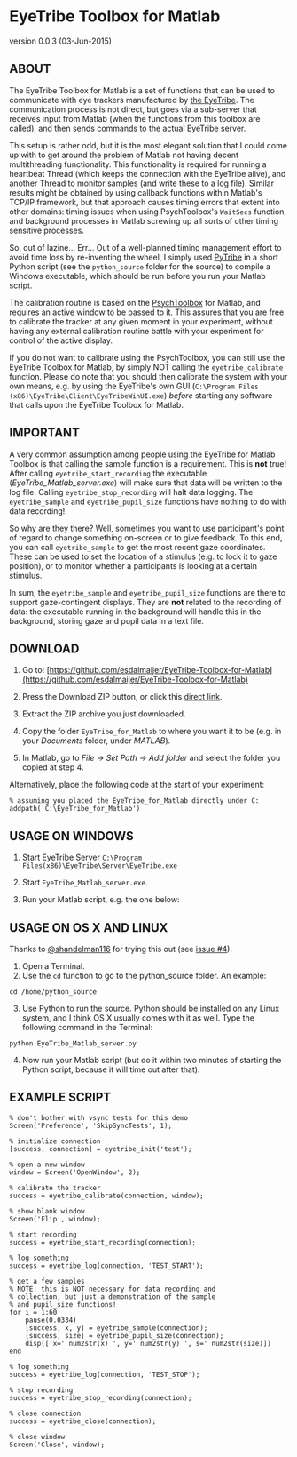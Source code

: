 EyeTribe Toolbox for Matlab
===========================

version 0.0.3 (03-Jun-2015)


ABOUT
-----

The EyeTribe Toolbox for Matlab is a set of functions that can be used
to communicate with eye trackers manufactured by [the EyeTribe](https://theeyetribe.com/). The
communication process is not direct, but goes via a sub-server that
receives input from Matlab (when the functions from this toolbox are
called), and then sends commands to the actual EyeTribe server.

This setup is rather odd, but it is the most elegant solution that I
could come up with to get around the problem of Matlab not having
decent multithreading functionality. This functionality is required
for running a heartbeat Thread (which keeps the connection with the
EyeTribe alive), and another Thread to monitor samples (and write these
to a log file). Similar results might be obtained by using callback
functions within Matlab's TCP/IP framework, but that approach causes
timing errors that extent into other domains: timing issues when
using PsychToolbox's `WaitSecs` function, and background processes
in Matlab screwing up all sorts of other timing sensitive processes.

So, out of lazine... Err... Out of a well-planned timing management
effort to avoid time loss by re-inventing the wheel, I simply used
[PyTribe](https://github.com/esdalmaijer/PyTribe) in a short Python script (see the `python_source` folder for
the source) to compile a Windows executable, which should be run
before you run your Matlab script.

The calibration routine is based on the [PsychToolbox](https://psychtoolbox.org/HomePage) for Matlab,
and requires an active window to be passed to it. This assures that
you are free to calibrate the tracker at any given moment in your
experiment, without having any external calibration routine battle
with your experiment for control of the active display.

If you do not want to calibrate using the PsychToolbox, you can still
use the EyeTribe Toolbox for Matlab, by simply NOT calling the
`eyetribe_calibrate` function. Please do note that you should then
calibrate the system with your own means, e.g. by using the EyeTribe's
own GUI (`C:\Program Files (x86)\EyeTribe\Client\EyeTribeWinUI.exe`)
*before* starting any software that calls upon the EyeTribe Toolbox
for Matlab.

IMPORTANT
---------

A very common assumption among people using the EyeTribe for Matlab
Toolbox is that calling the sample function is a requirement. This is
**not** true! After calling `eyetribe_start_recording` the executable
(*EyeTribe_Matlab_server.exe*) will make sure that data will be written
to the log file. Calling `eyetribe_stop_recording` will halt data
logging. The `eyetribe_sample` and `eyetribe_pupil_size` functions have
nothing to do with data recording!

So why are they there? Well, sometimes you want to use participant's
point of regard to change something on-screen or to give feedback. To
this end, you can call `eyetribe_sample` to get the most recent gaze
coordinates. These can be used to set the location of a stimulus (e.g.
to lock it to gaze position), or to monitor whether a participants is
looking at a certain stimulus.

In sum, the `eyetribe_sample` and `eyetribe_pupil_size` functions are
there to support gaze-contingent displays. They are **not** related to
the recording of data: the executable running in the background will
handle this in the background, storing gaze and pupil data in a text
file.

DOWNLOAD
--------

1) Go to: [https://github.com/esdalmaijer/EyeTribe-Toolbox-for-Matlab](https://github.com/esdalmaijer/EyeTribe-Toolbox-for-Matlab)

2) Press the Download ZIP button, or click this [direct link](https://github.com/esdalmaijer/EyeTribe-Toolbox-for-Matlab/archive/master.zip).

3) Extract the ZIP archive you just downloaded.

4) Copy the folder `EyeTribe_for_Matlab` to where you want it to be
(e.g. in your *Documents* folder, under *MATLAB*).

5) In Matlab, go to *File -> Set Path -> Add folder* and select
the folder you copied at step 4.

Alternatively, place the following code at the start of your experiment:

~~~ .matlab
% assuming you placed the EyeTribe_for_Matlab directly under C:
addpath('C:\EyeTribe_for_Matlab')
~~~


USAGE ON WINDOWS
----------------

1. Start EyeTribe Server
	`C:\Program Files(x86)\EyeTribe\Server\EyeTribe.exe`

2. Start `EyeTribe_Matlab_server.exe`.

3. Run your Matlab script, e.g. the one below:

USAGE ON OS X AND LINUX
-----------------------

Thanks to [@shandelman116](https://github.com/shandelman116) for trying this out (see [issue #4](https://github.com/esdalmaijer/EyeTribe-Toolbox-for-Matlab/issues/4)).

1. Open a Terminal.
2. Use the `cd` function to go to the python_source folder. An example:
~~~
cd /home/python_source
~~~
3. Use Python to run the source. Python should be installed on any Linux system, and I think OS X usually comes with it as well. Type the following command in the Terminal:
~~~
python EyeTribe_Matlab_server.py
~~~
4. Now run your Matlab script (but do it within two minutes of starting the Python script, because it will time out after that).

EXAMPLE SCRIPT
--------------

~~~ .matlab
% don't bother with vsync tests for this demo
Screen('Preference', 'SkipSyncTests', 1);

% initialize connection
[success, connection] = eyetribe_init('test');

% open a new window
window = Screen('OpenWindow', 2);

% calibrate the tracker
success = eyetribe_calibrate(connection, window);

% show blank window
Screen('Flip', window);

% start recording
success = eyetribe_start_recording(connection);

% log something
success = eyetribe_log(connection, 'TEST_START');

% get a few samples
% NOTE: this is NOT necessary for data recording and
% collection, but just a demonstration of the sample
% and pupil_size functions!
for i = 1:60
    pause(0.0334)
    [success, x, y] = eyetribe_sample(connection);
    [success, size] = eyetribe_pupil_size(connection);
    disp(['x=' num2str(x) ', y=' num2str(y) ', s=' num2str(size)])
end

% log something
success = eyetribe_log(connection, 'TEST_STOP');

% stop recording
success = eyetribe_stop_recording(connection);

% close connection
success = eyetribe_close(connection);

% close window
Screen('Close', window);
~~~

